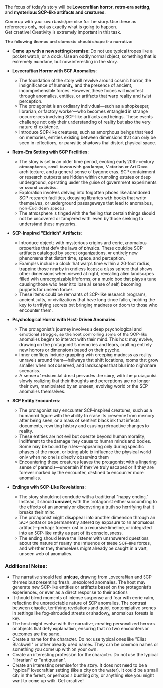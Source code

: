 The focus of today’s story will be **Lovecraftian horror**, **retro-era setting**, and **mysterious SCP-like artifacts and creatures**.

Come up with your own basis/premise for the story. Use these as references only, not as exactly what is going to happen.  
Get creative! Creativity is extremely important in this task.

The following themes and elements should shape the narrative:

- **Come up with a new setting/premise:** Do not use typical tropes iike a pocket watch, or a clock. Use an oddly normal object, something that is extremely mundane, but now interesting in the story.
    
- **Lovecraftian Horror with SCP Anomalies**:
    
    - The foundation of the story will revolve around cosmic horror, the insignificance of humanity, and the presence of ancient, incomprehensible forces. However, these forces will manifest through anomalies, entities, or artifacts that warp reality and twist perception.
    - The protagonist is an ordinary individual—such as a shopkeeper, librarian, or factory worker—who becomes entangled in strange occurrences involving SCP-like artifacts and beings. These events challenge not only their understanding of reality but also the very nature of existence.
    - Introduce SCP-like creatures, such as amorphous beings that feed on memories, entities existing between dimensions that can only be seen in reflections, or parasitic shadows that distort physical space.
- **Retro-Era Setting with SCP Facilities**:
    
    - The story is set in an older time period, evoking early 20th-century atmospheres, small towns with gas lamps, Victorian or Art Deco architecture, and a general sense of bygone eras. SCP containment or research outposts are hidden within crumbling estates or deep underground, operating under the guise of government experiments or secret societies.
    - Exploration involves delving into forgotten places like abandoned SCP research facilities, decaying libraries with books that write themselves, or underground passageways that lead to anomalous, non-Euclidean spaces.
    - The atmosphere is tinged with the feeling that certain things should not be uncovered or tampered with, even by those seeking to understand these mysteries.
- **SCP-Inspired "Eldritch" Artifacts**:
    
    - Introduce objects with mysterious origins and eerie, anomalous properties that defy the laws of physics. These could be SCP artifacts cataloged by secret organizations, or entirely new phenomena that distort time, space, and perception.
    - Examples include a clock that warps time within a 20-foot radius, trapping those nearby in endless loops; a glass sphere that shows other dimensions when viewed at night, revealing alien landscapes filled with unrecognizable lifeforms; or a music box that plays a tune causing those who hear it to lose all sense of self, becoming puppets for unseen forces.
    - These items could be remnants of SCP-like research programs, ancient cults, or civilizations that have long since fallen, holding the key to terrifying secrets but bringing madness or doom to those who encounter them.
- **Psychological Horror with Host-Driven Anomalies**:
    
    - The protagonist's journey involves a deep psychological and emotional struggle, as the host controlling some of the SCP-like anomalies begins to interact with their mind. This host may evolve, drawing on the protagonist’s memories and fears, crafting entirely new horrors or dimensions based on their psyche.
    - Inner conflicts include grappling with creeping madness as reality unravels around them—hallways that shift locations, rooms that grow smaller when not observed, and landscapes that blur into nightmare scenarios.
    - A sense of existential dread pervades the story, with the protagonist slowly realizing that their thoughts and perceptions are no longer their own, manipulated by an unseen, evolving world or the SCP anomalies themselves.
- **SCP Entity Encounters**:
    
    - The protagonist may encounter SCP-inspired creatures, such as a humanoid figure with the ability to erase its presence from memory after being seen, or a mass of sentient black ink that infects documents, rewriting history and causing retroactive changes to reality.
    - These entities are not evil but operate beyond human morality, indifferent to the damage they cause to human minds and bodies. Some may be bound by rules—appearing only during specific phases of the moon, or being able to influence the physical world only when no one is directly observing them.
    - Encountering these creatures leaves the protagonist with a lingering sense of paranoia—uncertain if they’ve truly escaped or if they are forever marked by the encounter, destined to encounter more anomalies.
- **Endings with SCP-Like Revelations**:
    
    - The story should not conclude with a traditional "happy ending." Instead, it should **unravel**, with the protagonist either succumbing to the effects of an anomaly or discovering a truth so horrifying that it breaks their mind.
    - The protagonist might disappear into another dimension through an SCP portal or be permanently altered by exposure to an anomalous artifact—perhaps forever lost in a recursive timeline, or integrated into an SCP-like entity as part of its consciousness.
    - The ending should leave the listener with unanswered questions about the nature of reality, the influence of these SCP-like forces, and whether they themselves might already be caught in a vast, unseen web of anomalies.

### Additional Notes:

- The narrative should feel **unique**, drawing from Lovecraftian and SCP themes but presenting fresh, unexplored anomalies. The host may generate new SCP-like entities or artifacts based on the protagonist’s experiences, or even as a direct response to their actions.
- It should blend moments of intense suspense and fear with eerie calm, reflecting the unpredictable nature of SCP anomalies. The contrast between chaotic, terrifying revelations and quiet, contemplative scenes in settings like fog-shrouded streets or shadowy, anomalous forests is key.
- The host might evolve with the narrative, creating personalized horrors or objects that defy explanation, ensuring that no two encounters or outcomes are the same.
- Create a name for the character. Do not use typical ones like "Elias Blackwell" or other already used names. They can be common names or something you come up with on your own.
- Create an interesting profession for the character. Do not use the typical "librarian" or "antiquarian".
- Create an interesting premise for the story. It does not need to be a "typical" lovecraftian setting (like a city on the water). It could be a small city in the forest, or perhaps a bustling city, or anything else you might want to come up with. Get creative!